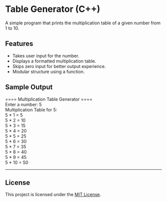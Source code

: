 # Table Generator (C++)

A simple program that prints the multiplication table of a given number from 1 to 10.

## Features
- Takes user input for the number.
- Displays a formatted multiplication table.
- Skips zero input for better output experience.
- Modular structure using a function.

## Sample Output
==== Multiplication Table Generator ====<br>
Enter a number: 5<br>
Multiplication Table for 5:<br>
5 * 1 = 5<br>
5 * 2 = 10<br>
5 * 3 = 15<br>
5 * 4 = 20<br>
5 * 5 = 25<br>
5 * 6 = 30<br>
5 * 7 = 35<br>
5 * 8 = 40<br>
5 * 9 = 45<br>
5 * 10 = 50

---
## License

This project is licensed under the [MIT License](./LICENSE).

